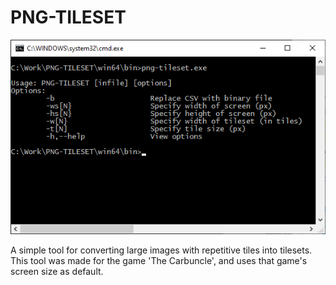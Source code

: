 
# PNG-TILESET

![Screenshot](https://github.com/ericfredericks/png-tileset/blob/main/image0.png)

A simple tool for converting large images with repetitive tiles into tilesets. This tool was made for the game 'The Carbuncle', and uses that game's screen size as default.
